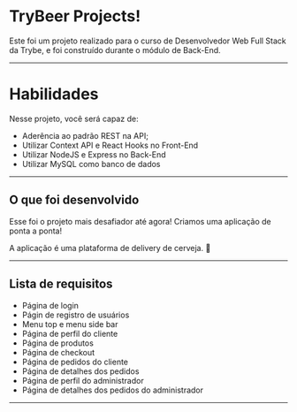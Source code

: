 # TryBeer Projects!

Este foi um projeto realizado para o curso de Desenvolvedor Web Full Stack da Trybe, e foi construído durante o módulo de Back-End.

---

# Habilidades

Nesse projeto, você será capaz de:

- Aderência ao padrão REST na API;
- Utilizar Context API e React Hooks no Front-End
- Utilizar NodeJS e Express no Back-End
- Utilizar MySQL como banco de dados

---

## O que foi desenvolvido

Esse foi o projeto mais desafiador até agora! Criamos uma aplicação de ponta a ponta!

A aplicação é uma plataforma de delivery de cerveja. 🍻

---

## Lista de requisitos

- Página de login
- Págin de registro de usuários
- Menu top e menu side bar
- Página de perfil do cliente
- Página de produtos
- Página de checkout
- Página de pedidos do cliente
- Página de detalhes dos pedidos
- Página de perfil do administrador
- Página de detalhes dos pedidos do administrador

---
